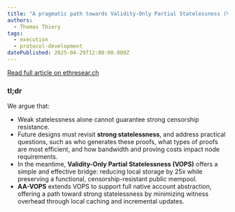 ```yaml
---
title: "A pragmatic path towards Validity-Only Partial Statelessness (VOPS)"
authors:
  - Thomas Thiery
tags:
  - execution
  - protocol-development
datePublished: 2025-04-29T12:00:00.000Z
---
```


[Read full article on ethresear.ch](https://ethresear.ch/t/a-pragmatic-path-towards-validity-only-partial-statelessness-vops/22236)

### tl;dr
We argue that:
* Weak statelessness alone cannot guarantee strong censorship resistance.
* Future designs must revisit **strong statelessness**, and address practical questions, such as who generates these proofs, what types of proofs are most efficient, and how bandwidth and proving costs impact node requirements.
* In the meantime, **Validity-Only Partial Statelessness (VOPS)** offers a simple and effective bridge: reducing local storage by 25x while preserving a functional, censorship-resistant public mempool.
* **AA-VOPS** extends VOPS to support full native account abstraction, offering a path toward strong statelessness by minimizing witness overhead through local caching and incremental updates.
